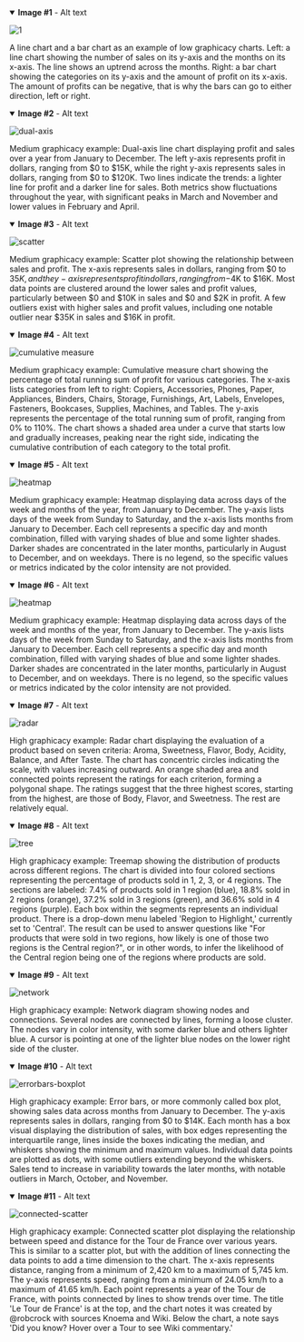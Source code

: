<details open>
<summary><b>Image #1</b> - Alt text</summary>

![1](1.png)

A line chart and a bar chart as an example of low graphicacy charts. Left: a line chart showing the number of sales on its y-axis and the months on its x-axis. The line shows an uptrend across the months. Right: a bar chart showing the categories on its y-axis and the amount of profit on its x-axis. The amount of profits can be negative, that is why the bars can go to either direction, left or right.
</summary>
</details>

<details open>
<summary><b>Image #2</b> - Alt text</summary>

![dual-axis](dual-axis.png)

Medium graphicacy example: Dual-axis line chart displaying profit and sales over a year from January to December. The left y-axis represents profit in dollars, ranging from $0 to $15K, while the right y-axis represents sales in dollars, ranging from $0 to $120K. Two lines indicate the trends: a lighter line for profit and a darker line for sales. Both metrics show fluctuations throughout the year, with significant peaks in March and November and lower values in February and April.
</summary>
</details>

<details open>
<summary><b>Image #3</b> - Alt text</summary>

![scatter](scatter.png)

Medium graphicacy example: Scatter plot showing the relationship between sales and profit. The x-axis represents sales in dollars, ranging from $0 to $35K, and the y-axis represents profit in dollars, ranging from -$4K to $16K. Most data points are clustered around the lower sales and profit values, particularly between $0 and $10K in sales and $0 and $2K in profit. A few outliers exist with higher sales and profit values, including one notable outlier near $35K in sales and $16K in profit.
</summary>
</details>

<details open>
<summary><b>Image #4</b> - Alt text</summary>

![cumulative measure](cumulative-measure.png)

Medium graphicacy example: Cumulative measure chart showing the percentage of total running sum of profit for various categories. The x-axis lists categories from left to right: Copiers, Accessories, Phones, Paper, Appliances, Binders, Chairs, Storage, Furnishings, Art, Labels, Envelopes, Fasteners, Bookcases, Supplies, Machines, and Tables. The y-axis represents the percentage of the total running sum of profit, ranging from 0% to 110%. The chart shows a shaded area under a curve that starts low and gradually increases, peaking near the right side, indicating the cumulative contribution of each category to the total profit.
</summary>
</details>

<details open>
<summary><b>Image #5</b> - Alt text</summary>

![heatmap](heatmap.png)

Medium graphicacy example: Heatmap displaying data across days of the week and months of the year, from January to December. The y-axis lists days of the week from Sunday to Saturday, and the x-axis lists months from January to December. Each cell represents a specific day and month combination, filled with varying shades of blue and some lighter shades. Darker shades are concentrated in the later months, particularly in August to December, and on weekdays. There is no legend, so the specific values or metrics indicated by the color intensity are not provided.
</summary>
</details>

<details open>
<summary><b>Image #6</b> - Alt text</summary>

![heatmap](heatmap.png)

Medium graphicacy example: Heatmap displaying data across days of the week and months of the year, from January to December. The y-axis lists days of the week from Sunday to Saturday, and the x-axis lists months from January to December. Each cell represents a specific day and month combination, filled with varying shades of blue and some lighter shades. Darker shades are concentrated in the later months, particularly in August to December, and on weekdays. There is no legend, so the specific values or metrics indicated by the color intensity are not provided.
</summary>
</details>

<details open>
<summary><b>Image #7</b> - Alt text</summary>

![radar](radar.png)

High graphicacy example: Radar chart displaying the evaluation of a product based on seven criteria: Aroma, Sweetness, Flavor, Body, Acidity, Balance, and After Taste. The chart has concentric circles indicating the scale, with values increasing outward. An orange shaded area and connected points represent the ratings for each criterion, forming a polygonal shape. The ratings suggest that the three highest scores, starting from the highest, are those of Body, Flavor, and Sweetness. The rest are relatively equal.
</summary>
</details>

<details open>
<summary><b>Image #8</b> - Alt text</summary>

![tree](tree.png)

High graphicacy example: Treemap showing the distribution of products across different regions. The chart is divided into four colored sections representing the percentage of products sold in 1, 2, 3, or 4 regions. The sections are labeled: 7.4% of products sold in 1 region (blue), 18.8% sold in 2 regions (orange), 37.2% sold in 3 regions (green), and 36.6% sold in 4 regions (purple). Each box within the segments represents an individual product. There is a drop-down menu labeled 'Region to Highlight,' currently set to 'Central'. The result can be used to answer questions like "For products that were sold in two regions, how likely is one of those two regions is the Central region?", or in other words, to infer the likelihood of the Central region being one of the regions where products are sold.
</summary>
</details>

<details open>
<summary><b>Image #9</b> - Alt text</summary>

![network](network.png)

High graphicacy example: Network diagram showing nodes and connections. Several nodes are connected by lines, forming a loose cluster. The nodes vary in color intensity, with some darker blue and others lighter blue. A cursor is pointing at one of the lighter blue nodes on the lower right side of the cluster.
</summary>
</details>

<details open>
<summary><b>Image #10</b> - Alt text</summary>

![errorbars-boxplot](errorbars-boxplot.png)

High graphicacy example: Error bars, or more commonly called box plot, showing sales data across months from January to December. The y-axis represents sales in dollars, ranging from $0 to $14K. Each month has a box visual displaying the distribution of sales, with box edges representing the interquartile range, lines inside the boxes indicating the median, and whiskers showing the minimum and maximum values. Individual data points are plotted as dots, with some outliers extending beyond the whiskers. Sales tend to increase in variability towards the later months, with notable outliers in March, October, and November.
</summary>
</details>

<details open>
<summary><b>Image #11</b> - Alt text</summary>

![connected-scatter](connected-scatter.png)

High graphicacy example: Connected scatter plot displaying the relationship between speed and distance for the Tour de France over various years. This is similar to a scatter plot, but with the addition of lines connecting the data points to add a time dimension to the chart. The x-axis represents distance, ranging from a minimum of 2,420 km to a maximum of 5,745 km. The y-axis represents speed, ranging from a minimum of 24.05 km/h to a maximum of 41.65 km/h. Each point represents a year of the Tour de France, with points connected by lines to show trends over time. The title 'Le Tour de France' is at the top, and the chart notes it was created by @robcrock with sources Knoema and Wiki. Below the chart, a note says 'Did you know? Hover over a Tour to see Wiki commentary.'
</summary>
</details>